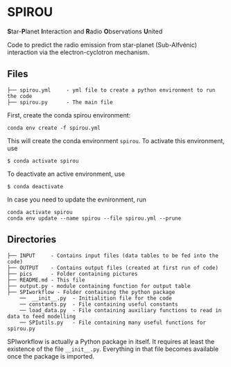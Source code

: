 # SPIROU

**S**tar-**P**lanet **I**nteraction and **R**adio **O**bservations **U**nited

Code to predict the radio emission from star-planet (Sub-Alfvénic) interaction
via the electron-cyclotron mechanism.  


## Files

```
├── spirou.yml     - yml file to create a python environment to run the code
├── spirou.py      - The main file
```


First, create the conda spirou environment:
 
```
conda env create -f spirou.yml 
```

This will create the conda environment `spirou`. 
To activate this environment, use 

```
$ conda activate spirou
```

To deactivate an active environment, use 

```
$ conda deactivate
```

In case you need to update the evnironment, run 

```
conda activate spirou 
conda env update --name spirou --file spirou.yml --prune
```

## Directories

```
├── INPUT     - Contains input files (data tables to be fed into the code)
├── OUTPUT    - Contains output files (created at first run of code)
├── pics      - Folder containing pictures 
├── README.md - This file
├── output.py - module containing function for output table 
├── SPIworkflow - Folder containing the python package 
    ──  __init__.py  - Initialition file for the code 
    ── constants.py  - File containing useful constants 
    ── load_data.py  - File containing auxiliary functions to read in data to feed modelling
    ── SPIutils.py   - File containing many useful functions for spirou.py
```

SPIworkflow is actually a Python package in itself. It requires at least the
existence of the file ``__init__.py``. Everything in that file becomes
available once the package is imported. 


